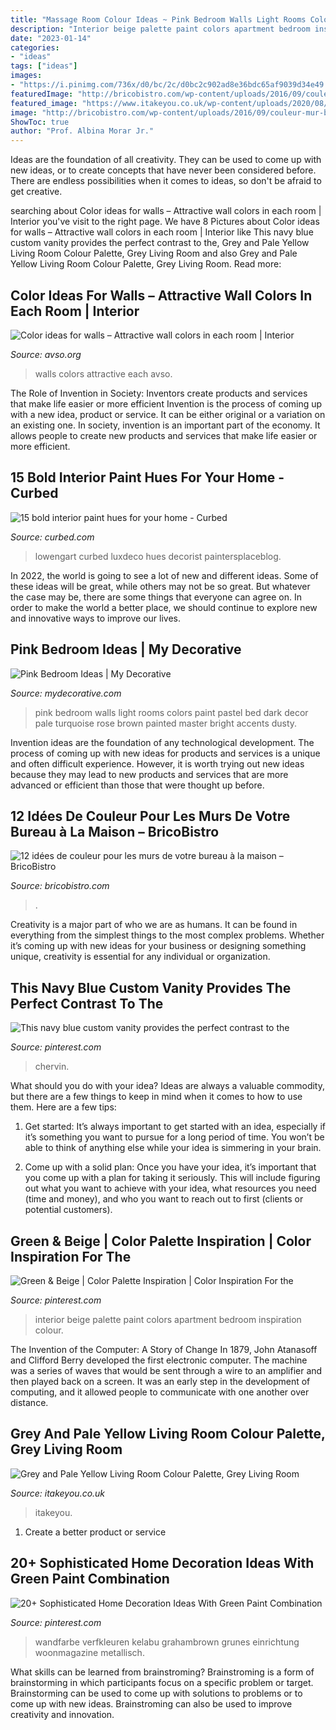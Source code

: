 ```yaml
---
title: "Massage Room Colour Ideas ~ Pink Bedroom Walls Light Rooms Colors Paint Pastel Bed Dark Decor Pale Turquoise Rose Brown Painted Master Bright Accents Dusty"
description: "Interior beige palette paint colors apartment bedroom inspiration colour"
date: "2023-01-14"
categories:
- "ideas"
tags: ["ideas"]
images:
- "https://i.pinimg.com/736x/d0/bc/2c/d0bc2c902ad8e36bdc65af9039d34e49.jpg"
featuredImage: "http://bricobistro.com/wp-content/uploads/2016/09/couleur-mur-bureau9.jpg"
featured_image: "https://www.itakeyou.co.uk/wp-content/uploads/2020/08/grey-yellow-570x1087.jpg"
image: "http://bricobistro.com/wp-content/uploads/2016/09/couleur-mur-bureau9.jpg"
ShowToc: true
author: "Prof. Albina Morar Jr."
---
```



Ideas are the foundation of all creativity. They can be used to come up with new ideas, or to create concepts that have never been considered before. There are endless possibilities when it comes to ideas, so don't be afraid to get creative.

	

		
searching about Color ideas for walls – Attractive wall colors in each room | Interior you've visit to the right page. We have 8 Pictures about Color ideas for walls – Attractive wall colors in each room | Interior like This navy blue custom vanity provides the perfect contrast to the, Grey and Pale Yellow Living Room Colour Palette, Grey Living Room and also Grey and Pale Yellow Living Room Colour Palette, Grey Living Room. Read more:
		
    
## Color Ideas For Walls – Attractive Wall Colors In Each Room | Interior

<img loading=lazy src="http://www.avso.org/wp-content/uploads/files/3/7/9/color-ideas-for-walls-attractive-wall-colors-in-each-room-22-379.jpg" onerror="this.onerror=null;this.src='https://tse2.mm.bing.net/th?id=OIP.VWyDBKIrQ1_JrhZ4UCDN1wHaJ4&amp;pid=15.1';" alt="Color ideas for walls – Attractive wall colors in each room | Interior">

_Source: avso.org_

>walls colors attractive each avso. 

	

The Role of Invention in Society: Inventors create products and services that make life easier or more efficient
Invention is the process of coming up with a new idea, product or service. It can be either original or a variation on an existing one. In society, invention is an important part of the economy. It allows people to create new products and services that make life easier or more efficient.

    
## 15 Bold Interior Paint Hues For Your Home - Curbed

<img loading=lazy src="https://cdn.vox-cdn.com/thumbor/ZUflNjc1IGXylpjBhcZEbIGrfMU=/0x65:1229x756/1600x900/cdn.vox-cdn.com/uploads/chorus_image/image/52717197/lowengart_green_street_15_10_02.0.jpg" onerror="this.onerror=null;this.src='https://tse4.mm.bing.net/th?id=OIP.XFc9HtttKXV4RZYXErO5rAHaEK&amp;pid=15.1';" alt="15 bold interior paint hues for your home - Curbed">

_Source: curbed.com_

>lowengart curbed luxdeco hues decorist paintersplaceblog. 

	

In 2022, the world is going to see a lot of new and different ideas. Some of these ideas will be great, while others may not be so great. But whatever the case may be, there are some things that everyone can agree on. In order to make the world a better place, we should continue to explore new and innovative ways to improve our lives.

    
## Pink Bedroom Ideas | My Decorative

<img loading=lazy src="http://mydecorative.com/wp-content/uploads/2013/09/pink-room-design-ideas-13al.jpg" onerror="this.onerror=null;this.src='https://tse4.mm.bing.net/th?id=OIP.OuV2qSn4RrdCtP6uLqUmFwHaKh&amp;pid=15.1';" alt="Pink Bedroom Ideas | My Decorative">

_Source: mydecorative.com_

>pink bedroom walls light rooms colors paint pastel bed dark decor pale turquoise rose brown painted master bright accents dusty. 

	

Invention ideas are the foundation of any technological development. The process of coming up with new ideas for products and services is a unique and often difficult experience. However, it is worth trying out new ideas because they may lead to new products and services that are more advanced or efficient than those that were thought up before.

    
## 12 Idées De Couleur Pour Les Murs De Votre Bureau à La Maison – BricoBistro

<img loading=lazy src="http://bricobistro.com/wp-content/uploads/2016/09/couleur-mur-bureau9.jpg" onerror="this.onerror=null;this.src='https://tse3.mm.bing.net/th?id=OIP.mVLP2mR3Hz7A4hQGgLMBygHaFi&amp;pid=15.1';" alt="12 idées de couleur pour les murs de votre bureau à la maison – BricoBistro">

_Source: bricobistro.com_

>. 

	

Creativity is a major part of who we are as humans. It can be found in everything from the simplest things to the most complex problems. Whether it’s coming up with new ideas for your business or designing something unique, creativity is essential for any individual or organization.

    
## This Navy Blue Custom Vanity Provides The Perfect Contrast To The

<img loading=lazy src="https://i.pinimg.com/736x/36/ef/8e/36ef8e200da2427addef2832bf2cc6c9.jpg" onerror="this.onerror=null;this.src='https://tse4.mm.bing.net/th?id=OIP.ifzneMy_0lIsQ-_s1fiysAHaLG&amp;pid=15.1';" alt="This navy blue custom vanity provides the perfect contrast to the">

_Source: pinterest.com_

>chervin. 

	

What should you do with your idea?
Ideas are always a valuable commodity, but there are a few things to keep in mind when it comes to how to use them. Here are a few tips: 
1. Get started: It’s always important to get started with an idea, especially if it’s something you want to pursue for a long period of time. You won’t be able to think of anything else while your idea is simmering in your brain.

2. Come up with a solid plan: Once you have your idea, it’s important that you come up with a plan for taking it seriously. This will include figuring out what you want to achieve with your idea, what resources you need (time and money), and who you want to reach out to first (clients or potential customers). 


    
## Green &amp; Beige | Color Palette Inspiration | Color Inspiration For The

<img loading=lazy src="https://i.pinimg.com/736x/bf/7d/64/bf7d645ef24ce9bfc4418e42d5c3ba2e.jpg" onerror="this.onerror=null;this.src='https://tse2.mm.bing.net/th?id=OIP.c33rz-_Cx1n2epNIz8r_PwHaLG&amp;pid=15.1';" alt="Green &amp; Beige | Color Palette Inspiration | Color Inspiration For the">

_Source: pinterest.com_

>interior beige palette paint colors apartment bedroom inspiration colour. 

	

The Invention of the Computer: A Story of Change
In 1879, John Atanasoff and Clifford Berry developed the first electronic computer. The machine was a series of waves that would be sent through a wire to an amplifier and then played back on a screen. It was an early step in the development of computing, and it allowed people to communicate with one another over distance.

    
## Grey And Pale Yellow Living Room Colour Palette, Grey Living Room

<img loading=lazy src="https://www.itakeyou.co.uk/wp-content/uploads/2020/08/grey-yellow-570x1087.jpg" onerror="this.onerror=null;this.src='https://tse3.mm.bing.net/th?id=OIP.5C68EEDEgRs2rUwhn52CQwHaOH&amp;pid=15.1';" alt="Grey and Pale Yellow Living Room Colour Palette, Grey Living Room">

_Source: itakeyou.co.uk_

>itakeyou. 

	

1. Create a better product or service 

    
## 20+ Sophisticated Home Decoration Ideas With Green Paint Combination

<img loading=lazy src="https://i.pinimg.com/736x/d0/bc/2c/d0bc2c902ad8e36bdc65af9039d34e49.jpg" onerror="this.onerror=null;this.src='https://tse4.mm.bing.net/th?id=OIP.3PeAppaN5KTQbUcUfjlNiwHaKx&amp;pid=15.1';" alt="20+ Sophisticated Home Decoration Ideas With Green Paint Combination">

_Source: pinterest.com_

>wandfarbe verfkleuren kelabu grahambrown grunes einrichtung woonmagazine metallisch. 

	

What skills can be learned from brainstroming?
Brainstroming is a form of brainstorming in which participants focus on a specific problem or target. Brainstorming can be used to come up with solutions to problems or to come up with new ideas. Brainstroming can also be used to improve creativity and innovation.


